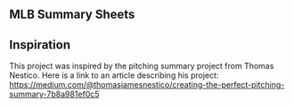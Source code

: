 ## MLB Summary Sheets



## Inspiration
This project was inspired by the pitching summary project from Thomas Nestico. Here is a link to an article describing
his project:
https://medium.com/@thomasjamesnestico/creating-the-perfect-pitching-summary-7b8a981ef0c5





